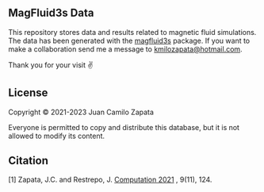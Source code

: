## MagFluid3s Data

This repository stores data and results related to magnetic fluid simulations. The data has been generated with the [magfluid3s](https://github.com/jczapata1/magfluid3s) package. If you want to make a collaboration send me a message to kmilozapata@hotmail.com. 

Thank you for your visit :v:

## License

Copyright © 2021-2023 Juan Camilo Zapata   

Everyone is permitted to copy and distribute this database, but it is not allowed to modify its content.

## Citation

[1] Zapata, J.C. and Restrepo, J. [Computation 2021](https://doi.org/10.3390/computation9110124) , 9(11), 124.